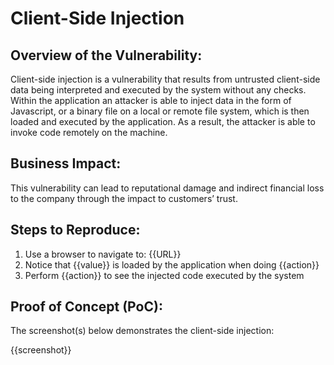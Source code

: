 # Client-Side Injection

## Overview of the Vulnerability:

Client-side injection is a vulnerability that results from untrusted client-side data being interpreted and executed by the system without any checks. Within the application an attacker is able to inject data in the form of Javascript, or a binary file on a local or remote file system, which is then loaded and executed by the application. As a result, the attacker is able to invoke code remotely on the machine.

## Business Impact:

This vulnerability can lead to reputational damage and indirect financial loss to the company through the impact to customers’ trust.

## Steps to Reproduce:

1. Use a browser to navigate to: {{URL}}
1. Notice that {{value}} is loaded by the application when doing {{action}}
1. Perform {{action}} to see the injected code executed by the system

## Proof of Concept (PoC):

The screenshot(s) below demonstrates the client-side injection:

{{screenshot}}
